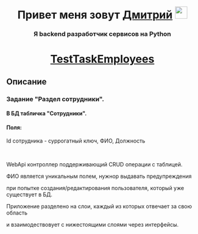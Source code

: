 <h1 align="center">Привет меня зовут <a href="https://hh.ru/resume/599c836eff09c7095b0039ed1f38346362486d" target="_blank">Дмитрий</a> 
<img src="https://github.com/blackcater/blackcater/raw/main/images/Hi.gif" height="32"/></h1>
<h3 align="center">Я backend разработчик сервисов на Python</h3> 

<h1 align="center"><a href="https://job-in-it.herokuapp.com/" target="_blank">TestTaskEmployees</a> 

<h2>Описание</h2>
<h3>Задание "Раздел сотрудники".</h3> 
<h4>В БД табличка "Сотрудники".</h4>
<h4>Поля:</h4>
<p>Id сотрудника - суррогатный ключ, ФИО, Должность</p>
<br>
<p>WebApi контроллер поддерживающий CRUD операции с таблицей.</p>
<p>ФИО является уникальным полем, нужнор выдавать предупреждения</p>
<p>при попытке создания/редактирования пользователя, который уже существует в БД.</p>
<p>Приложение разделено на слои, каждый из которых отвечает за свою область </p>
<p>и взаимодествовует с нижестоящими слоями через интерфейсы. </p>
